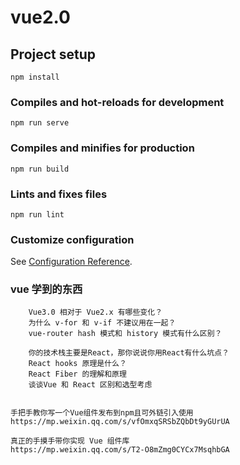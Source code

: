 # vue2.0

## Project setup
```
npm install
```

### Compiles and hot-reloads for development
```
npm run serve
```

### Compiles and minifies for production
```
npm run build
```

### Lints and fixes files
```
npm run lint
```

### Customize configuration
See [Configuration Reference](https://cli.vuejs.org/config/).


### vue 学到的东西
<!-- https://mp.weixin.qq.com/s/iNjw7Qf3VHftmzkrS605-Q -->


```
    Vue3.0 相对于 Vue2.x 有哪些变化？
    为什么 v-for 和 v-if 不建议⽤在⼀起？
    vue-router hash 模式和 history 模式有什么区别？

    你的技术栈主要是React，那你说说你⽤React有什么坑点？
    React hooks 原理是什么？
    React Fiber 的理解和原理
    谈谈Vue 和 React 区别和选型考虑
```

```

手把手教你写一个Vue组件发布到npm且可外链引入使用
https://mp.weixin.qq.com/s/vfOmxqSRSbZQbDt9yGUrUA

真正的手摸手带你实现 Vue 组件库
https://mp.weixin.qq.com/s/T2-O8mZmg0CYCx7MsqhbGA
```

